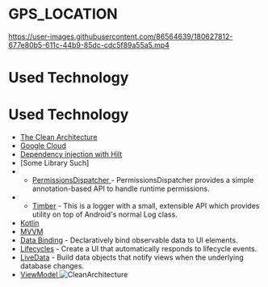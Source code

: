 # GPS_LOCATION

https://user-images.githubusercontent.com/86564639/180627812-677e80b5-611c-44b9-85dc-cdc5f89a55a5.mp4
# Used Technology
# Used Technology
* [The Clean Architecture](https://blog.cleancoder.com/uncle-bob/2012/08/13/the-clean-architecture.html) 
* [Google Cloud](https://console.cloud.google.com/apis/credentials?organizationId=0&project=gpsnews) 
* [Dependency injection with Hilt](https://developer.android.com/training/dependency-injection/hilt-android) 
* [Some Library Such]
* *  [PermissionsDispatcher ](https://github.com/permissions-dispatcher/PermissionsDispatcher) - PermissionsDispatcher provides a simple annotation-based API to handle runtime permissions.
* *  [Timber](https://github.com/JakeWharton/timber) - This is a logger with a small, extensible API which provides utility on top of Android's normal Log class.
* [Kotlin](https://kotlinlang.org/) 
* [MVVM](https://developer.android.com/jetpack/guide)
* [Data Binding](https://developer.android.com/topic/libraries/data-binding/) -  Declaratively bind observable data to UI elements.
* [Lifecycles](https://developer.android.com/topic/libraries/architecture/lifecycle)  - Create a UI that automatically responds to lifecycle events.
* [LiveData](https://developer.android.com/topic/libraries/architecture/livedata) - Build data objects that notify views when the underlying database changes.
* [ViewModel ](https://developer.android.com/topic/libraries/architecture/viewmodel) 
![CleanArchitecture](https://user-images.githubusercontent.com/86564639/180628065-b14312fc-baf2-499c-b339-4b2d0ffaee53.jpg)
